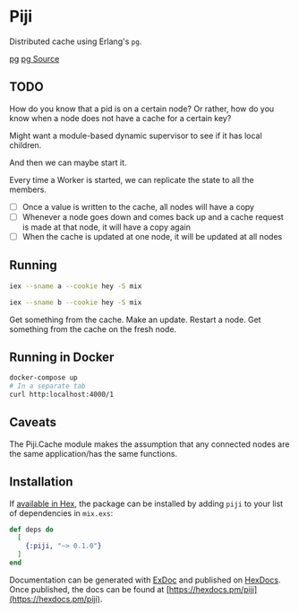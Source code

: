 # Piji

Distributed cache using Erlang's `pg`.

[pg](https://erlang.org/doc/man/pg.html)
[pg Source](https://github.com/erlang/otp/blob/master/lib/kernel/src/pg.erl)

## TODO

How do you know that a pid is on a certain node? Or rather, how do you know when a node does not have a cache for a certain key?

Might want a module-based dynamic supervisor to see if it has local children.

And then we can maybe start it.

Every time a Worker is started, we can replicate the state to all the members.

- [ ] Once a value is written to the cache, all nodes will have a copy
- [ ] Whenever a node goes down and comes back up and a cache request is made at that node, it will have a copy again
- [ ] When the cache is updated at one node, it will be updated at all nodes

## Running

``` sh
iex --sname a --cookie hey -S mix
```

``` sh
iex --sname b --cookie hey -S mix
```

Get something from the cache. Make an update. Restart a node. Get something from the cache on the fresh node.


## Running in Docker
``` sh
docker-compose up
# In a separate tab
curl http:localhost:4000/1
```

## Caveats

The Piji.Cache module makes the assumption that any connected nodes are the same application/has the same functions.

## Installation

If [available in Hex](https://hex.pm/docs/publish), the package can be installed
by adding `piji` to your list of dependencies in `mix.exs`:

```elixir
def deps do
  [
    {:piji, "~> 0.1.0"}
  ]
end
```

Documentation can be generated with [ExDoc](https://github.com/elixir-lang/ex_doc)
and published on [HexDocs](https://hexdocs.pm). Once published, the docs can
be found at [https://hexdocs.pm/piji](https://hexdocs.pm/piji).

